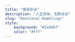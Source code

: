 ```yaml
---
title: "情感杂谈"
description: "人生百味，无聊谈谈"
slug: "Emotional-Ramblings"
style:
    background: "#2a9d8f"
    color: "#fff"
---
```

